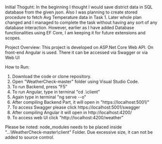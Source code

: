 Initial Thoguht:
In the beginning I thought I would save district data in SQL database from the given json. Also I was planning to create stored procedure to fetch Avg Temperature data in Task 1.
Later whole plan changed and I managed to complete the task without having any sort of any database interaction. However, earlier as I have added Database functionalities using EF
Core, I am keeping it for future extensions and scopes.

Project Overview:
This project is developed on ASP.Net Core Web API. On front-end Angular is used. There it can be accessed via Swagger or via Web UI

How to Run:
1. Download the code or clone repository.
2. Open "WeatherCheck-master" folder using Visual Studio Code.
3. To run Backend, press "F5"
4. To run Angular, type in terminal "cd .\client\"
5. Again type in terminal "ng serve --o"
6. After compiling Backend Part, it will open in "https://localhost:5001/"
7. To access Swagger please click https://localhost:5001/swagger
8. After compiling Angular it will open in http://localhost:4200/
9. To access web UI click "http://localhost:4200/weather"

Please be noted: node_modules needs to be placed inside "...\WeatherCheck-master\client" Folder. Due excessive size, it can not be added to source control.
